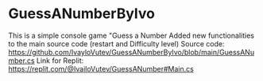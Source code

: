 # GuessANumberByIvo
This is a simple console game "Guess a Number
Added new functionalities to the main source code (restart and Difficulty level)
Source code: https://github.com/IvayloVutev/GuessANumberByIvo/blob/main/GuessANumber.cs
Link for Replit: https://replit.com/@IvailoVutev/GuessANumber#Main.cs
